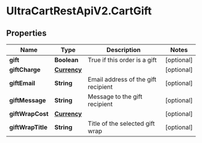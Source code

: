 # UltraCartRestApiV2.CartGift

## Properties
Name | Type | Description | Notes
------------ | ------------- | ------------- | -------------
**gift** | **Boolean** | True if this order is a gift | [optional] 
**giftCharge** | [**Currency**](Currency.md) |  | [optional] 
**giftEmail** | **String** | Email address of the gift recipient | [optional] 
**giftMessage** | **String** | Message to the gift recipient | [optional] 
**giftWrapCost** | [**Currency**](Currency.md) |  | [optional] 
**giftWrapTitle** | **String** | Title of the selected gift wrap | [optional] 


